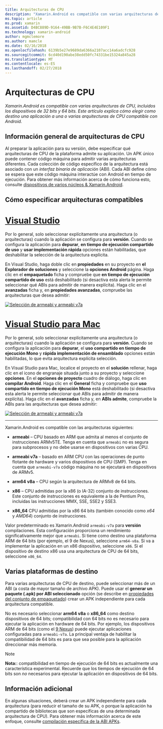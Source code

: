 ```yaml
---
title: Arquitecturas de CPU
description: "Xamarin.Android es compatible con varias arquitecturas de CPU, incluidos los dispositivos de 32 bits y 64 bits. Este artículo explica cómo elegir como destino una aplicación a una o varias arquitecturas de CPU compatible con Android."
ms.topic: article
ms.prod: xamarin
ms.assetid: D4BC889D-9164-49BB-9B7B-F6C4E4E109F1
ms.technology: xamarin-android
author: mgmclemore
ms.author: mamcle
ms.date: 02/16/2018
ms.openlocfilehash: 6139b5e27e9689da6366a2107acc14a6adcfc928
ms.sourcegitcommit: 6cd40d190abe38edd50fc74331be15324a845a28
ms.translationtype: MT
ms.contentlocale: es-ES
ms.lasthandoff: 02/27/2018
---
```

# <a name="cpu-architectures"></a>Arquitecturas de CPU

_Xamarin.Android es compatible con varias arquitecturas de CPU, incluidos los dispositivos de 32 bits y 64 bits. Este artículo explica cómo elegir como destino una aplicación a una o varias arquitecturas de CPU compatible con Android._

## <a name="cpu-architectures-overview"></a>Información general de arquitecturas de CPU

Al preparar la aplicación para su versión, debe especificar qué arquitecturas de CPU de la plataforma admite su aplicación. Un APK único puede contener código máquina para admitir varias arquitecturas diferentes. Cada colección de código específico de la arquitectura está asociado con un *interfaz binaria de aplicación* (ABI). Cada ABI define cómo se espera que este código máquina interactúe con Android en tiempo de ejecución.
Para obtener más información acerca de cómo funciona esto, consulte [dispositivos de varios núcleos &amp; Xamarin.Android](~/android/deploy-test/multicore-devices.md).


## <a name="how-to-specify-supported-architectures"></a>Cómo especificar arquitecturas compatibles

# <a name="visual-studiotabvswin"></a>[Visual Studio](#tab/vswin)

Por lo general, solo seleccionar explícitamente una arquitectura (o arquitecturas) cuando la aplicación se configura para **versión**. Cuando se configura la aplicación para **depurar**, **en tiempo de ejecución compartido de uso** y **usar implementación rápida** opciones están habilitadas, que deshabilitar la selección de la arquitectura explícita.

En Visual Studio, haga doble clic en **propiedades** en su proyecto en **el Explorador de soluciones** y seleccione la **opciones Android** página. Haga clic en el **empaquetado** ficha y compruebe que **en tiempo de ejecución compartido de uso** está deshabilitado (si desactiva esta alerta le permite seleccionar qué ABIs para admitir de manera explícita). Haga clic en el **avanzadas** ficha y, en **propiedades avanzadas**, compruebe las arquitecturas que desea admitir:

[ ![Selección de armeabi y armeabi v7a](cpu-architectures-images/vs/01-abi-selections-sml.png)](cpu-architectures-images/vs/01-abi-selections.png)

# <a name="visual-studio-for-mactabvsmac"></a>[Visual Studio para Mac](#tab/vsmac)

Por lo general, solo seleccionar explícitamente una arquitectura (o arquitecturas) cuando la aplicación se configura para **versión**. Cuando se configura la aplicación para **depurar**, el **uso compartido en tiempo de ejecución Mono** y **rápida implementación de ensamblado** opciones están habilitadas, lo que evita arquitectura explícita selección.

En Visual Studio para Mac, localice el proyecto en el **solución** rellenar, haga clic en el icono de engranaje situada junto a su proyecto y seleccione **opciones**. En el **opciones de proyecto** cuadro de diálogo, haga clic en **compilar Android**. Haga clic en el **General** ficha y compruebe que **uso compartido en tiempo de ejecución Mono** está deshabilitado (si desactiva esta alerta le permite seleccionar qué ABIs para admitir de manera explícita). Haga clic en el **avanzadas** ficha y, en **ABIs admite**, compruebe la ABIs para las arquitecturas que desea admitir:

[ ![Selección de armeabi y armeabi v7a](cpu-architectures-images/xs/01-abi-selections-sml.png)](cpu-architectures-images/xs/01-abi-selections.png)

-----


Xamarin.Android es compatible con las arquitecturas siguientes:

-   **armeabi** &ndash; CPU basado en ARM que admita al menos el conjunto de instrucciones ARMv5TE. Tenga en cuenta que `armeabi` no es segura para subprocesos y no debe usarse en dispositivos con varias CPU.

-   **armeabi v7a** &ndash; basado en ARM CPU con las operaciones de punto flotante de hardware y varios dispositivos de CPU (SMP). Tenga en cuenta que `armeabi-v7a` código máquina no se ejecutará en dispositivos de ARMv5.

-   **arm64 v8a** &ndash; CPU según la arquitectura de ARMv8 de 64 bits.

-   **x86** &ndash; CPU admitidas por la x86 (o IA-32) conjunto de instrucciones. Este conjunto de instrucciones es equivalente a la de Pentium Pro, incluidas las instrucciones MMX, SSE, SSE2 y SSE3.

-   **x86_64** CPU admitidas por la x86 64 bits (también conocido como *x64* y *AMD64*) conjunto de instrucciones.

Valor predeterminado es Xamarin.Android `armeabi-v7a` para **versión** compilaciones. Esta configuración proporciona un rendimiento significativamente mejor que `armeabi`. Si tiene como destino una plataforma ARM de 64 bits (por ejemplo, el 9 de Nexus), seleccione `arm64-v8a`. Si va a implementar la aplicación en un x86 dispositivo, seleccione `x86`. Si el dispositivo de destino x86 usa una arquitectura de CPU de 64 bits, seleccione `x86_64`.

## <a name="targeting-multiple-platforms"></a>Varias plataformas de destino

Para varias arquitecturas de CPU de destino, puede seleccionar más de un ABI (a costa de mayor tamaño de archivo APK). Puede usar el **generar un paquete (.apk) por ABI seleccionado** opción (se describe en [propiedades del conjunto de empaquetado](~/android/deploy-test/release-prep/index.md#Set_Packaging_Properties)) crear un APK independiente para cada arquitectura compatible.

No es necesario seleccionar **arm64 v8a** o **x86_64** como destino dispositivos de 64 bits; compatibilidad con 64 bits no es necesario para ejecutar la aplicación en hardware de 64 bits. Por ejemplo, los dispositivos ARM de 64 bits (como el [9 Nexus](http://www.google.com/nexus/9/)) puede ejecutar aplicaciones configuradas para `armeabi-v7a`. La principal ventaja de habilitar la compatibilidad de 64 bits es para que sea posible para la aplicación direccionar más memoria.

> [!NOTE]
> **Nota:**: compatibilidad en tiempo de ejecución de 64 bits es actualmente una característica experimental. Recuerde que los tiempos de ejecución de 64 bits son *no* necesarios para ejecutar la aplicación en dispositivos de 64 bits. 

## <a name="additional-information"></a>Información adicional

En algunas situaciones, deberá crear un APK independiente para cada arquitectura (para reducir el tamaño de su APK, o porque la aplicación ha compartido de bibliotecas que son específicas de una determinada arquitectura de CPU).
Para obtener más información acerca de este enfoque, consulte [compilación específica de la ABI APKs](~/android/deploy-test/building-apps/abi-specific-apks.md).
